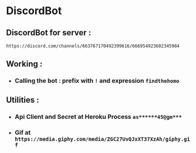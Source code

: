 # DiscordBot
## DiscordBot for server :

`https://discord.com/channels/663767170492399616/666954923602345984`

## Working : 

* ### Calling the bot : prefix with `!` and expression `findthehomo`

## Utilities : 
* ### Api Client and Secret at Heroku Process `as******45@gm***`
* ### Gif at `https://media.giphy.com/media/ZGC27UvQJxXT37XzAh/giphy.gif`
